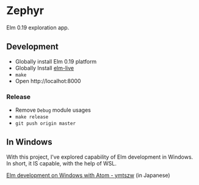 # Zephyr

Elm 0.19 exploration app.

## Development

- Globally install Elm 0.19 platform
- Globally Install [elm-live](https://github.com/wking-io/elm-live)
- `make`
- Open http://localhot:8000

### Release

- Remove `Debug` module usages
- `make release`
- `git push origin master`

## In Windows

With this project, I've explored capability of Elm development in Windows.
In short, it IS capable, with the help of WSL.

[Elm development on Windows with Atom - ymtszw](https://scrapbox.io/ymtszw/Elm_development_on_Windows_with_Atom) (in Japanese)
